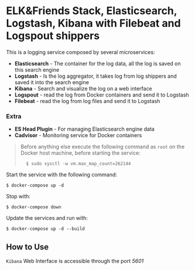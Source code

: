 # ELK&Friends Stack, Elasticsearch, Logstash, Kibana with Filebeat and Logspout shippers

This is a logging service composed by several microservices:

- **Elasticsearch** - The container for the log data, all the log is saved on this search engine
- **Logstash** - Is the log aggregator, it takes log from log shippers and saved it into the search engine
- **Kibana** - Search and visualize the log on a web interface
- **Logspout** - read the log from Docker containers and send it to Logstash
- **Filebeat** - read the log from log files and send it to Logstash

### Extra

- **ES Head Plugin** - For managing Elasticsearch engine data
- **Cadvisor** - Monitoring service for Docker containers

> Before anything else execute the following command as `root` on the Docker host machine, before starting the service:
>
>       $ sudo sysctl -w vm.max_map_count=262144

Start the service with the following command:

    $ docker-compose up -d

Stop with:

    $ docker-compose down

Update the services and run with:

    $ docker-compose up -d --build

## How to Use

`Kibana` Web Interface is accessible through the port *5601*
